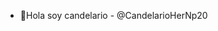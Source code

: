 - 👋Hola soy candelario - @CandelarioHerNp20


<!---
Este es mi repositoreo de trabajos con mayor peso dentro de mi area actual
--->
